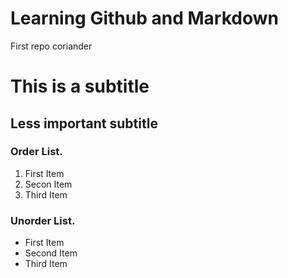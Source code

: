 # Learning Github and Markdown
First repo coriander

# This is a subtitle

## Less important subtitle

### Order List.
1. First Item
2. Secon Item
3. Third Item

### Unorder List.
- First Item
- Second Item
- Third Item
